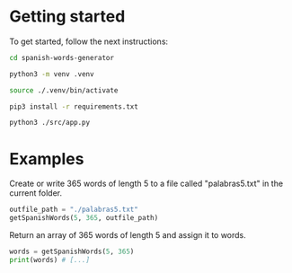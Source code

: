 # Getting started

To get started, follow the next instructions:

```bash
cd spanish-words-generator
```

```bash
python3 -m venv .venv
```

```bash
source ./.venv/bin/activate
```

```bash
pip3 install -r requirements.txt
```

```bash
python3 ./src/app.py
```

# Examples

Create or write 365 words of length 5 to a file called "palabras5.txt" in the current folder.
```python
outfile_path = "./palabras5.txt"
getSpanishWords(5, 365, outfile_path)
```

Return an array of 365 words of length 5 and assign it to words.
```python
words = getSpanishWords(5, 365)
print(words) # [...]
```
